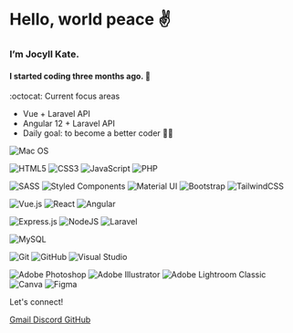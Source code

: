 <h1>Hello, world peace ✌️</h1>

<h3><strong>I’m Jocyll Kate.</strong></h3>
<h4>I started coding three months ago. 🚀 </h4>

<div>:octocat: Current focus areas
<ul>
  <li>Vue + Laravel API</li>
  <li>Angular 12 + Laravel API</li>
  <li>Daily goal: to become a better coder 🙇‍♀️</li>
</ul></div>

![Mac OS](https://img.shields.io/badge/mac%20os-000000?style=for-the-badge&logo=macos&logoColor=F0F0F0)

![HTML5](https://img.shields.io/badge/html5-%23E34F26.svg?style=for-the-badge&logo=html5&logoColor=white)
![CSS3](https://img.shields.io/badge/css3-%231572B6.svg?style=for-the-badge&logo=css3&logoColor=white)
![JavaScript](https://img.shields.io/badge/javascript-%23323330.svg?style=for-the-badge&logo=javascript&logoColor=%23F7DF1E)
![PHP](https://img.shields.io/badge/php-%23777BB4.svg?style=for-the-badge&logo=php&logoColor=white)

![SASS](https://img.shields.io/badge/SASS-hotpink.svg?style=for-the-badge&logo=SASS&logoColor=white)
![Styled Components](https://img.shields.io/badge/styled--components-DB7093?style=for-the-badge&logo=styled-components&logoColor=white)
![Material UI](https://img.shields.io/badge/materialui-%230081CB.svg?style=for-the-badge&logo=material-ui&logoColor=white)
![Bootstrap](https://img.shields.io/badge/bootstrap-%23563D7C.svg?style=for-the-badge&logo=bootstrap&logoColor=white)
![TailwindCSS](https://img.shields.io/badge/tailwindcss-%2338B2AC.svg?style=for-the-badge&logo=tailwind-css&logoColor=white)

![Vue.js](https://img.shields.io/badge/vuejs-%2335495e.svg?style=for-the-badge&logo=vuedotjs&logoColor=%234FC08D)
![React](https://img.shields.io/badge/react-%2320232a.svg?style=for-the-badge&logo=react&logoColor=%2361DAFB)
![Angular](https://img.shields.io/badge/angular-%23DD0031.svg?style=for-the-badge&logo=angular&logoColor=white)

![Express.js](https://img.shields.io/badge/express.js-%23404d59.svg?style=for-the-badge&logo=express&logoColor=%2361DAFB)
![NodeJS](https://img.shields.io/badge/node.js-6DA55F?style=for-the-badge&logo=node.js&logoColor=white)
![Laravel](https://img.shields.io/badge/laravel-%23FF2D20.svg?style=for-the-badge&logo=laravel&logoColor=white)

![MySQL](https://img.shields.io/badge/mysql-%2300f.svg?style=for-the-badge&logo=mysql&logoColor=white)

![Git](https://img.shields.io/badge/git-%23F05033.svg?style=for-the-badge&logo=git&logoColor=white)
![GitHub](https://img.shields.io/badge/github-%23121011.svg?style=for-the-badge&logo=github&logoColor=white)
![Visual Studio](https://img.shields.io/badge/Visual%20Studio-5C2D91.svg?style=for-the-badge&logo=visual-studio&logoColor=white)

![Adobe Photoshop](https://img.shields.io/badge/adobephotoshop-%2331A8FF.svg?style=for-the-badge&logo=adobephotoshop&logoColor=white)
![Adobe Illustrator](https://img.shields.io/badge/adobeillustrator-%23FF9A00.svg?style=for-the-badge&logo=adobeillustrator&logoColor=white)
![Adobe Lightroom Classic](https://img.shields.io/badge/Adobe%20Lightroom%20Classic-31A8FF.svg?style=for-the-badge&logo=Adobe%20Lightroom%20Classic&logoColor=white)
![Canva](https://img.shields.io/badge/Canva-%2300C4CC.svg?style=for-the-badge&logo=Canva&logoColor=white)
![Figma](https://img.shields.io/badge/figma-%23F24E1E.svg?style=for-the-badge&logo=figma&logoColor=white)
 
<div>Let's connect! 
<p><a href="mailto:joxcarriedo@gmail.com"> Gmail </a>
<a href="https://discord.com/users/joxxiee#0352"> Discord </a>
<a href="https://github.com/jmcarriedo"> GitHub </a></p><div>
  

<!---
jmcarriedo/jmcarriedo is a ✨ special ✨ repository because its `README.md` (this file) appears on your GitHub profile.
You can click the Preview link to take a look at your changes.
--->

